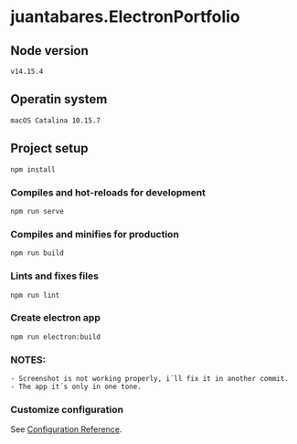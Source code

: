 # juantabares.ElectronPortfolio

## Node version

```
v14.15.4
```

## Operatin system

```
macOS Catalina 10.15.7
```

## Project setup

```
npm install
```

### Compiles and hot-reloads for development

```
npm run serve
```

### Compiles and minifies for production

```
npm run build
```

### Lints and fixes files

```
npm run lint
```

### Create electron app

```
npm run electron:build
```

### NOTES:

```
- Screenshot is not working properly, i´ll fix it in another commit.
- The app it´s only in one tone.
```

### Customize configuration

See [Configuration Reference](https://cli.vuejs.org/config/).
